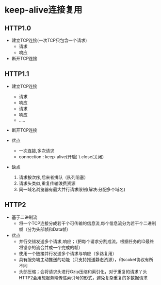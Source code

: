 # keep-alive连接复用

## HTTP1.0

- 建立TCP连接(一次TCP只包含一个请求)
  - 请求
  - 响应
- 断开TCP连接

## HTTP1.1

- 建立TCP连接
  - 请求
  - 响应
  - 请求
  - 响应
  - .....
- 断开TCP连接

- 优点
  - 一次连接,多次请求
  - connection : keep-alive(开启) \ close(关闭)
- 缺点
  1. 请求按次序,后来者排队（队列阻塞）
  2. 请求头类似,重复传输浪费资源
  3. 同一域名浏览器有最大并行请求限制(解决:分配多个域名)

## HTTP2

- 基于二进制流
  - 将一个TCP连接分成若干个可传输的信息流,每个信息流分为若干个二进制帧（分为头部帧和Data帧）
- 优点
  - 并行交错发送多个请求,响应；（把每个请求分割成流，根据任务的ID最终将错杂的流合并成一个完成的帧）
  - 使用一个链接并行发送多个请求与响应（多路复用）
  - 具有服务端主动推送的功能（只支持推送静态资源），和scoket协议有所不同
  - 头部压缩；会将请求头进行Gzip压缩和索引化，对于重复的请求丫头HTTP2会用想服务端传递索引号的形式，避免复杂重复的多数据请求